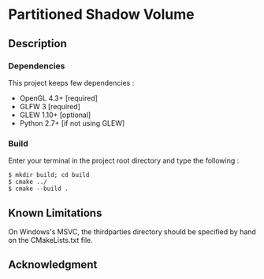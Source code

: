 # Partitioned Shadow Volume

## Description

### Dependencies

This project keeps few dependencies :
- OpenGL 4.3+ [required]
- GLFW 3 [required]
- GLEW 1.10+ [optional]
- Python 2.7+ [if not using GLEW]

### Build

Enter your terminal in the project root directory and type the following :
```
$ mkdir build; cd build
$ cmake ../
$ cmake --build .
```

## Known Limitations

On Windows's MSVC, the thirdparties directory should be specified by hand on the CMakeLists.txt file.

## Acknowledgment
